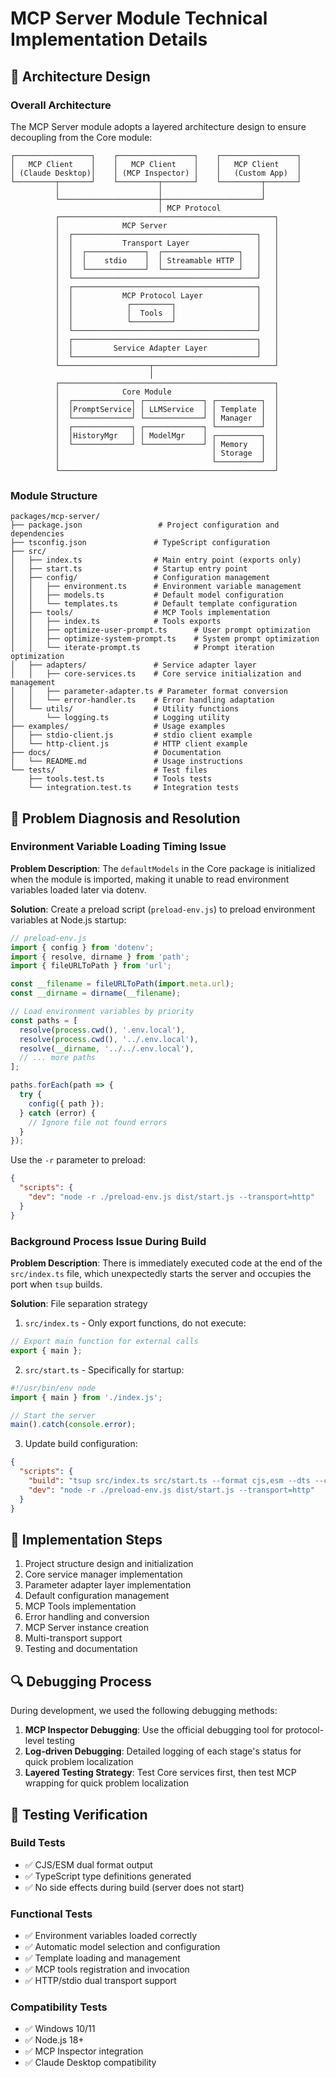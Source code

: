 # MCP Server Module Technical Implementation Details

## 🔧 Architecture Design

### Overall Architecture
The MCP Server module adopts a layered architecture design to ensure decoupling from the Core module:

```
┌─────────────────┐    ┌─────────────────┐    ┌─────────────────┐
│   MCP Client    │    │   MCP Client    │    │   MCP Client    │
│ (Claude Desktop)│    │ (MCP Inspector) │    │   (Custom App)  │
└─────────┬───────┘    └─────────┬───────┘    └─────────┬───────┘
          │                      │                      │
          └──────────────────────┼──────────────────────┘
                                 │ MCP Protocol
          ┌────────────────────────────────────────────────┐
          │              MCP Server                        │
          │  ┌─────────────────────────────────────────┐   │
          │  │           Transport Layer               │   │
          │  │  ┌─────────────┐  ┌─────────────────┐   │   │
          │  │  │    stdio    │  │ Streamable HTTP │   │   │
          │  │  └─────────────┘  └─────────────────┘   │   │
          │  └─────────────────────────────────────────┘   │
          │  ┌─────────────────────────────────────────┐   │
          │  │           MCP Protocol Layer            │   │
          │  │            ┌─────────┐                  │   │
          │  │            │  Tools  │                  │   │
          │  │            └─────────┘                  │   │
          │  └─────────────────────────────────────────┘   │
          │  ┌─────────────────────────────────────────┐   │
          │  │         Service Adapter Layer           │   │
          │  └─────────────────────────────────────────┘   │
          └────────────────────┬───────────────────────────┘
                               │
          ┌────────────────────────────────────────────────┐
          │              Core Module                       │
          │  ┌─────────────┐ ┌─────────────┐ ┌──────────┐  │
          │  │PromptService│ │ LLMService  │ │ Template │  │
          │  └─────────────┘ └─────────────┘ │ Manager  │  │
          │  ┌─────────────┐ ┌─────────────┐ └──────────┘  │
          │  │HistoryMgr   │ │ ModelMgr    │ ┌──────────┐  │
          │  └─────────────┘ └─────────────┘ │ Memory   │  │
          │                                  │ Storage  │  │
          │                                  └──────────┘  │
          └────────────────────────────────────────────────┘
```

### Module Structure
```
packages/mcp-server/
├── package.json                 # Project configuration and dependencies
├── tsconfig.json               # TypeScript configuration
├── src/
│   ├── index.ts                # Main entry point (exports only)
│   ├── start.ts                # Startup entry point
│   ├── config/                 # Configuration management
│   │   ├── environment.ts      # Environment variable management
│   │   ├── models.ts           # Default model configuration
│   │   └── templates.ts        # Default template configuration
│   ├── tools/                  # MCP Tools implementation
│   │   ├── index.ts            # Tools exports
│   │   ├── optimize-user-prompt.ts      # User prompt optimization
│   │   ├── optimize-system-prompt.ts    # System prompt optimization
│   │   └── iterate-prompt.ts            # Prompt iteration optimization
│   ├── adapters/               # Service adapter layer
│   │   ├── core-services.ts    # Core service initialization and management
│   │   ├── parameter-adapter.ts # Parameter format conversion
│   │   └── error-handler.ts    # Error handling adaptation
│   └── utils/                  # Utility functions
│       └── logging.ts          # Logging utility
├── examples/                   # Usage examples
│   ├── stdio-client.js         # stdio client example
│   └── http-client.js          # HTTP client example
├── docs/                       # Documentation
│   └── README.md               # Usage instructions
└── tests/                      # Test files
    ├── tools.test.ts           # Tools tests
    └── integration.test.ts     # Integration tests
```

## 🐛 Problem Diagnosis and Resolution

### Environment Variable Loading Timing Issue
**Problem Description**: The `defaultModels` in the Core package is initialized when the module is imported, making it unable to read environment variables loaded later via dotenv.

**Solution**: Create a preload script (`preload-env.js`) to preload environment variables at Node.js startup:

```javascript
// preload-env.js
import { config } from 'dotenv';
import { resolve, dirname } from 'path';
import { fileURLToPath } from 'url';

const __filename = fileURLToPath(import.meta.url);
const __dirname = dirname(__filename);

// Load environment variables by priority
const paths = [
  resolve(process.cwd(), '.env.local'),
  resolve(process.cwd(), '../.env.local'),
  resolve(__dirname, '../../.env.local'),
  // ... more paths
];

paths.forEach(path => {
  try {
    config({ path });
  } catch (error) {
    // Ignore file not found errors
  }
});
```

Use the `-r` parameter to preload:
```json
{
  "scripts": {
    "dev": "node -r ./preload-env.js dist/start.js --transport=http"
  }
}
```

### Background Process Issue During Build
**Problem Description**: There is immediately executed code at the end of the `src/index.ts` file, which unexpectedly starts the server and occupies the port when `tsup` builds.

**Solution**: File separation strategy

1. `src/index.ts` - Only export functions, do not execute:
```typescript
// Export main function for external calls
export { main };
```

2. `src/start.ts` - Specifically for startup:
```typescript
#!/usr/bin/env node
import { main } from './index.js';

// Start the server
main().catch(console.error);
```

3. Update build configuration:
```json
{
  "scripts": {
    "build": "tsup src/index.ts src/start.ts --format cjs,esm --dts --clean",
    "dev": "node -r ./preload-env.js dist/start.js --transport=http"
  }
}
```

## 📝 Implementation Steps

1. Project structure design and initialization
2. Core service manager implementation
3. Parameter adapter layer implementation
4. Default configuration management
5. MCP Tools implementation
6. Error handling and conversion
7. MCP Server instance creation
8. Multi-transport support
9. Testing and documentation

## 🔍 Debugging Process

During development, we used the following debugging methods:

1. **MCP Inspector Debugging**: Use the official debugging tool for protocol-level testing
2. **Log-driven Debugging**: Detailed logging of each stage's status for quick problem localization
3. **Layered Testing Strategy**: Test Core services first, then test MCP wrapping for quick problem localization

## 🧪 Testing Verification

### Build Tests
- ✅ CJS/ESM dual format output
- ✅ TypeScript type definitions generated
- ✅ No side effects during build (server does not start)

### Functional Tests
- ✅ Environment variables loaded correctly
- ✅ Automatic model selection and configuration
- ✅ Template loading and management
- ✅ MCP tools registration and invocation
- ✅ HTTP/stdio dual transport support

### Compatibility Tests
- ✅ Windows 10/11
- ✅ Node.js 18+
- ✅ MCP Inspector integration
- ✅ Claude Desktop compatibility